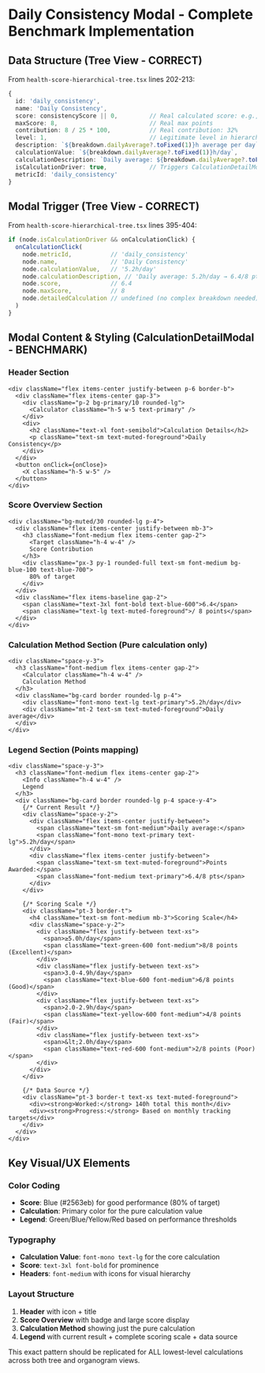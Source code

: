 # Daily Consistency Modal - Complete Benchmark Implementation

## Data Structure (Tree View - CORRECT)

From `health-score-hierarchical-tree.tsx` lines 202-213:

```typescript
{
  id: 'daily_consistency',
  name: 'Daily Consistency',
  score: consistencyScore || 0,         // Real calculated score: e.g., 6.4
  maxScore: 8,                          // Real max points
  contribution: 8 / 25 * 100,           // Real contribution: 32%
  level: 1,                             // Legitimate level in hierarchy
  description: `${breakdown.dailyAverage?.toFixed(1)}h average per day`,  // Human readable
  calculationValue: `${breakdown.dailyAverage?.toFixed(1)}h/day`,         // Pure calc: "5.2h/day"
  calculationDescription: `Daily average: ${breakdown.dailyAverage?.toFixed(1)}h/day → ${consistencyScore}/8 pts`,
  isCalculationDriver: true,            // Triggers CalculationDetailModal
  metricId: 'daily_consistency'
}
```

## Modal Trigger (Tree View - CORRECT)

From `health-score-hierarchical-tree.tsx` lines 395-404:

```typescript
if (node.isCalculationDriver && onCalculationClick) {
  onCalculationClick(
    node.metricId,           // 'daily_consistency'
    node.name,               // 'Daily Consistency'
    node.calculationValue,   // '5.2h/day'
    node.calculationDescription, // 'Daily average: 5.2h/day → 6.4/8 pts'
    node.score,              // 6.4
    node.maxScore,           // 8
    node.detailedCalculation // undefined (no complex breakdown needed)
  )
}
```

## Modal Content & Styling (CalculationDetailModal - BENCHMARK)

### Header Section
```tsx
<div className="flex items-center justify-between p-6 border-b">
  <div className="flex items-center gap-3">
    <div className="p-2 bg-primary/10 rounded-lg">
      <Calculator className="h-5 w-5 text-primary" />
    </div>
    <div>
      <h2 className="text-xl font-semibold">Calculation Details</h2>
      <p className="text-sm text-muted-foreground">Daily Consistency</p>
    </div>
  </div>
  <button onClick={onClose}>
    <X className="h-5 w-5" />
  </button>
</div>
```

### Score Overview Section
```tsx
<div className="bg-muted/30 rounded-lg p-4">
  <div className="flex items-center justify-between mb-3">
    <h3 className="font-medium flex items-center gap-2">
      <Target className="h-4 w-4" />
      Score Contribution
    </h3>
    <div className="px-3 py-1 rounded-full text-sm font-medium bg-blue-100 text-blue-700">
      80% of target
    </div>
  </div>
  <div className="flex items-baseline gap-2">
    <span className="text-3xl font-bold text-blue-600">6.4</span>
    <span className="text-lg text-muted-foreground">/ 8 points</span>
  </div>
</div>
```

### Calculation Method Section (Pure calculation only)
```tsx
<div className="space-y-3">
  <h3 className="font-medium flex items-center gap-2">
    <Calculator className="h-4 w-4" />
    Calculation Method
  </h3>
  <div className="bg-card border rounded-lg p-4">
    <div className="font-mono text-lg text-primary">5.2h/day</div>
    <div className="mt-2 text-sm text-muted-foreground">Daily average</div>
  </div>
</div>
```

### Legend Section (Points mapping)
```tsx
<div className="space-y-3">
  <h3 className="font-medium flex items-center gap-2">
    <Info className="h-4 w-4" />
    Legend
  </h3>
  <div className="bg-card border rounded-lg p-4 space-y-4">
    {/* Current Result */}
    <div className="space-y-2">
      <div className="flex items-center justify-between">
        <span className="text-sm font-medium">Daily average:</span>
        <span className="font-mono text-primary text-lg">5.2h/day</span>
      </div>
      <div className="flex items-center justify-between">
        <span className="text-sm text-muted-foreground">Points Awarded:</span>
        <span className="font-medium text-primary">6.4/8 pts</span>
      </div>
    </div>

    {/* Scoring Scale */}
    <div className="pt-3 border-t">
      <h4 className="text-sm font-medium mb-3">Scoring Scale</h4>
      <div className="space-y-2">
        <div className="flex justify-between text-xs">
          <span>≥5.0h/day</span>
          <span className="text-green-600 font-medium">8/8 points (Excellent)</span>
        </div>
        <div className="flex justify-between text-xs">
          <span>3.0-4.9h/day</span>
          <span className="text-blue-600 font-medium">6/8 points (Good)</span>
        </div>
        <div className="flex justify-between text-xs">
          <span>2.0-2.9h/day</span>
          <span className="text-yellow-600 font-medium">4/8 points (Fair)</span>
        </div>
        <div className="flex justify-between text-xs">
          <span>&lt;2.0h/day</span>
          <span className="text-red-600 font-medium">2/8 points (Poor)</span>
        </div>
      </div>
    </div>

    {/* Data Source */}
    <div className="pt-3 border-t text-xs text-muted-foreground">
      <div><strong>Worked:</strong> 140h total this month</div>
      <div><strong>Progress:</strong> Based on monthly tracking targets</div>
    </div>
  </div>
</div>
```

## Key Visual/UX Elements

### Color Coding
- **Score**: Blue (#2563eb) for good performance (80% of target)
- **Calculation**: Primary color for the pure calculation value
- **Legend**: Green/Blue/Yellow/Red based on performance thresholds

### Typography
- **Calculation Value**: `font-mono text-lg` for the core calculation
- **Score**: `text-3xl font-bold` for prominence
- **Headers**: `font-medium` with icons for visual hierarchy

### Layout Structure
1. **Header** with icon + title
2. **Score Overview** with badge and large score display
3. **Calculation Method** showing just the pure calculation
4. **Legend** with current result + complete scoring scale + data source

This exact pattern should be replicated for ALL lowest-level calculations across both tree and organogram views.